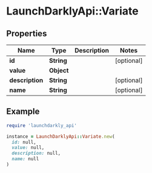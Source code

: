 # LaunchDarklyApi::Variate

## Properties

| Name | Type | Description | Notes |
| ---- | ---- | ----------- | ----- |
| **id** | **String** |  | [optional] |
| **value** | **Object** |  |  |
| **description** | **String** |  | [optional] |
| **name** | **String** |  | [optional] |

## Example

```ruby
require 'launchdarkly_api'

instance = LaunchDarklyApi::Variate.new(
  id: null,
  value: null,
  description: null,
  name: null
)
```

